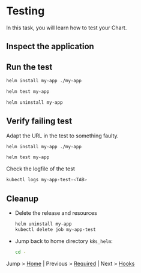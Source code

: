 # Testing

In this task, you will learn how to test your Chart.

## Inspect the application

## Run the test

```bash
helm install my-app ./my-app 
```

```bash
helm test my-app
```

```bash
helm uninstall my-app
```

## Verify failing test

Adapt the URL in the test to something faulty.

```bash
helm install my-app ./my-app 
```

```bash
helm test my-app
```

Check the logfile of the test
```bash
kubectl logs my-app-test-<TAB>
```

## Cleanup
* Delete the release and resources
  ```bash
  helm uninstall my-app
  kubectl delete job my-app-test
  ```
* Jump back to home directory `k8s_helm`:
  ```bash
  cd -
  ```

Jump > [Home](../README.md) | Previous > [Required](../08_required/README.md) | Next > [Hooks](../10_hooks/README.md)